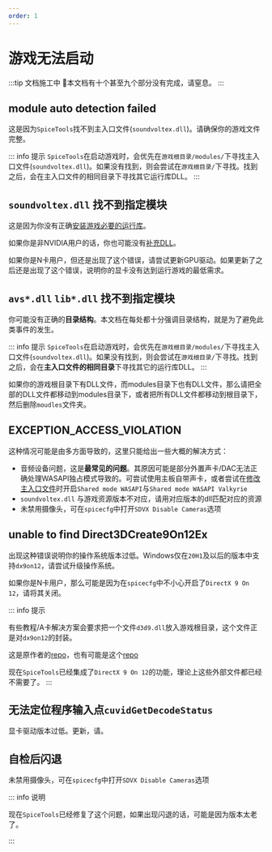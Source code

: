 ```yaml
---
order: 1
---
```


# 游戏无法启动

:::tip 文档施工中
:construction:本文档有十个甚至九个部分没有完成，请窒息。
:::

## module auto detection failed

这是因为`SpiceTools`找不到主入口文件(`soundvoltex.dll`)。请确保你的游戏文件完整。

::: info 提示
`SpiceTools`在启动游戏时，会优先在`游戏根目录/modules/`下寻找主入口文件(`soundvoltex.dll`)。如果没有找到，则会尝试在`游戏根目录/`下寻找。找到之后，会在主入口文件的相同目录下寻找其它运行库DLL。
:::

## `soundvoltex.dll` 找不到指定模块

这是因为你没有正确[安装游戏必要的运行库](../noob/preparation.md#运行环境)。

如果你是非NVIDIA用户的话，你也可能没有[补充DLL](../noob/structure.md#补充DLL)。

如果你是N卡用户，但还是出现了这个错误，请尝试更新GPU驱动。如果更新了之后还是出现了这个错误，说明你的显卡没有达到运行游戏的最低需求。

## `avs*.dll` `lib*.dll` 找不到指定模块

你可能没有正确的**目录结构**。本文档在每处都十分强调目录结构，就是为了避免此类事件的发生。

::: info 提示
`SpiceTools`在启动游戏时，会优先在`游戏根目录/modules/`下寻找主入口文件(`soundvoltex.dll`)。如果没有找到，则会尝试在`游戏根目录/`下寻找。找到之后，会在**主入口文件的相同目录**下寻找其它的运行库DLL。
:::

如果你的游戏根目录下有DLL文件，而modules目录下也有DLL文件，那么请把全部的DLL文件都移动到modules目录下，或者把所有DLL文件都移动到根目录下，然后删除`moudles`文件夹。

## EXCEPTION_ACCESS_VIOLATION

这种情况可能是由多方面导致的，这里只能给出一些大概的解决方式：

+ 音频设备问题，这是**最常见的问题**。其原因可能是部分外置声卡/DAC无法正确处理WASAPI独占模式导致的。可尝试使用主板自带声卡，或者尝试在[修改主入口文件](../noob/structure.md#主入口文件的修改)时开启`Shared mode WASAPI`与`Shared mode WASAPI Valkyrie`
+ `soundvoltex.dll` 与游戏资源版本不对应，请用对应版本的dll匹配对应的资源
+ 未禁用摄像头，可在`spicecfg`中打开`SDVX Disable Cameras`选项

## unable to find Direct3DCreate9On12Ex

出现这种错误说明你的操作系统版本过低。Windows仅在`20H1`及以后的版本中支持`dx9on12`，请尝试升级操作系统。

如果你是N卡用户，那么可能是因为在`spicecfg`中不小心开启了`DirectX 9 On 12`，请将其关闭。

::: info 提示

有些教程/A卡解决方案会要求把一个文件`d3d9.dll`放入游戏根目录，这个文件正是对`dx9on12`的封装。

这是原作者的[repo](https://github.com/Joshua-Ashton/neun-auf-zwoelf)，也有可能是这个[repo](https://github.com/narzoul/ForceD3D9On12)

现在`SpiceTools`已经集成了`DirectX 9 On 12`的功能，理论上这些外部文件都已经不需要了。
:::

## 无法定位程序输入点`cuvidGetDecodeStatus`

显卡驱动版本过低。更新，请。

## 自检后闪退

未禁用摄像头，可在`spicecfg`中打开`SDVX Disable Cameras`选项

::: info 说明

现在`SpiceTools`已经修复了这个问题，如果出现闪退的话，可能是因为版本太老了。

:::